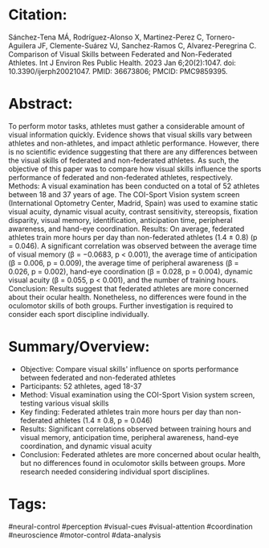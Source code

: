 # Citation:
Sánchez-Tena MÁ, Rodríguez-Alonso X, Martinez-Perez C, Tornero-Aguilera JF, Clemente-Suárez VJ, Sanchez-Ramos C, Alvarez-Peregrina C. Comparison of Visual Skills between Federated and Non-Federated Athletes. Int J Environ Res Public Health. 2023 Jan 6;20(2):1047. doi: 10.3390/ijerph20021047. PMID: 36673806; PMCID: PMC9859395.  

# Abstract: 
To perform motor tasks, athletes must gather a considerable amount of visual information quickly. Evidence shows that visual skills vary between athletes and non-athletes, and impact athletic performance. However, there is no scientific evidence suggesting that there are any differences between the visual skills of federated and non-federated athletes. As such, the objective of this paper was to compare how visual skills influence the sports performance of federated and non-federated athletes, respectively. Methods: A visual examination has been conducted on a total of 52 athletes between 18 and 37 years of age. The COI-Sport Vision system screen (International Optometry Center, Madrid, Spain) was used to examine static visual acuity, dynamic visual acuity, contrast sensitivity, stereopsis, fixation disparity, visual memory, identification, anticipation time, peripheral awareness, and hand-eye coordination. Results: On average, federated athletes train more hours per day than non-federated athletes (1.4 ± 0.8) (p = 0.046). A significant correlation was observed between the average time of visual memory (β = −0.0683, p < 0.001), the average time of anticipation (β = 0.006, p = 0.009), the average time of peripheral awareness (β = 0.026, p = 0.002), hand-eye coordination (β = 0.028, p = 0.004), dynamic visual acuity (β = 0.055, p < 0.001), and the number of training hours. Conclusion: Results suggest that federated athletes are more concerned about their ocular health. Nonetheless, no differences were found in the oculomotor skills of both groups. Further investigation is required to consider each sport discipline individually.

# Summary/Overview:
- Objective: Compare visual skills' influence on sports performance between federated and non-federated athletes  
- Participants: 52 athletes, aged 18-37
- Method: Visual examination using the COI-Sport Vision system screen, testing various visual skills
- Key finding: Federated athletes train more hours per day than non-federated athletes (1.4 ± 0.8, p = 0.046) 
- Results: Significant correlations observed between training hours and visual memory, anticipation time, peripheral awareness, hand-eye coordination, and dynamic visual acuity
- Conclusion: Federated athletes are more concerned about ocular health, but no differences found in oculomotor skills between groups. More research needed considering individual sport disciplines.

# Tags: 
#neural-control
#perception
#visual-cues
#visual-attention
#coordination
#neuroscience
#motor-control
#data-analysis